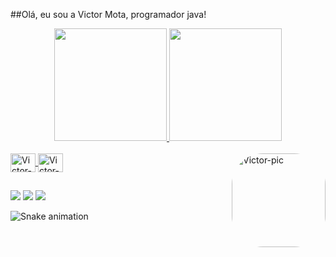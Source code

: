 ##Olá, eu sou a Victor Mota, programador java!
<div align="center">
  <a href="https://github.com/jasonluizwf">
  <img height="180em" src="https://github-readme-stats.vercel.app/api?username=jasonluizwf&show_icons=true&theme=dracula&include_all_commits=true&count_private=true"/>
  <img height="180em" src="https://github-readme-stats.vercel.app/api/top-langs/?username=jasonluizwf&layout=compact&langs_count=7&theme=dracula"/>
</div>
<div style="display: inline_block"><br>
  <img align="center" alt="Victor-Java" height="30" width="40" src="https://cdn.jsdelivr.net/gh/devicons/devicon/icons/java/java-plain.svg">
  <img align="center" alt="Victor-Spring" height="30" width="40" src="https://cdn.jsdelivr.net/gh/devicons/devicon/icons/spring/spring-original.svg">
  <img align="right" alt="Victor-pic" height="150" style="border-radius:50px;" src="https://instagram.fgyn16-1.fna.fbcdn.net/v/t51.2885-15/52024297_333567817264117_1844416904650046130_n.jpg?stp=dst-jpg_e35&_nc_ht=instagram.fgyn16-1.fna.fbcdn.net&_nc_cat=101&_nc_ohc=IHG4LVQ7DjMAX9oboE6&edm=AABBvjUBAAAA&ccb=7-4&oh=00_AT_MBqdgXK70AfCvRnAT6mpvKAmPR3ABaCo98nDDMkyE1Q&oe=62431476&_nc_sid=83d603">
</div>
  
  ##
 
<div> 
  <a href="https://instagram.com/victor_luizmt" target="_blank"><img src="https://img.shields.io/badge/-Instagram-%23E4405F?style=for-the-badge&logo=instagram&logoColor=white" target="_blank"></a>
  <a href = "mailto:victorluizfacul@gmail.com"><img src="https://img.shields.io/badge/-Gmail-%23333?style=for-the-badge&logo=gmail&logoColor=white" target="_blank"></a>
  <a href="https://www.linkedin.com/in/victor-mota-3872521ab" target="_blank"><img src="https://img.shields.io/badge/-LinkedIn-%230077B5?style=for-the-badge&logo=linkedin&logoColor=white" target="_blank"></a> 
 
  ![Snake animation](https://github.com/jasonluizwf/jasonluizwf/actions/workflows/cobrinha.yml)
 
</div>

